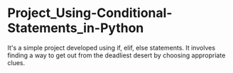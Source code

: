 # Project_Using-Conditional-Statements_in-Python
It's a simple project developed using if, elif, else statements.
It involves finding a way to get out from the deadliest desert by choosing appropriate clues.
